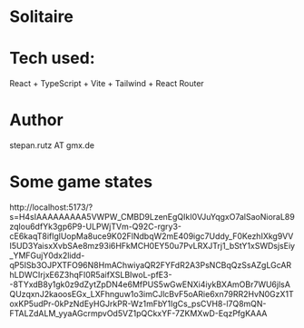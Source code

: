 
# Solitaire

# Tech used:

React + TypeScript + Vite + Tailwind + React Router

# Author

stepan.rutz AT gmx.de

# Some game states

http://localhost:5173/?s=H4sIAAAAAAAAA5VWPW_CMBD9LzenEgQIkI0VJuYqgxO7alSaoNioraL89zqlou6dfYk3gp6P9-ULPWjTVm-Q92C-rgry3-cE6kaqT8iflglUopMa8uce9K02FlNdbqW2mE409igc7Uddy_F0KezhIXkg9VVI5UD3YaisxXvbSAe8mz93i6HFkMCH0EY50u7PvLRXJTrj1_bStY1xSWDsjsEiy_YMFGujY0dx2lidd-qP5ISb3OJPXTFO96N8HmAChwiyaQR2FYFdR2A3PsNCBqQzSsAZgLGcARhLDWCIrjxE6Z3hqFI0R5aifXSLBIwoL-pfE3--8TYxdB8y1gk0z9dZytZpDN4e6MfPUS5wGwENXi4iykBXAmOBr7WU6jlsAQUzqxnJ2kaoosEGx_LXFhnguw1o3imCJlcBvF5oARie6xn79RR2HvN0GzX1ToxKP5udPr-0kPzNdEyHGJrkPR-Wz1mFbY1IgCs_psCVH8-l7Q8mQN-FTALZdALM_yyaAGcrmpvOd5VZ1pQCkxYF-7ZKMXwD-EqzPfgKAAA


